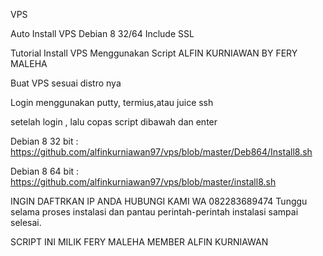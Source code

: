 VPS

Auto Install VPS Debian 8 32/64 Include SSL

Tutorial Install VPS Menggunakan Script ALFIN KURNIAWAN BY FERY MALEHA

Buat VPS sesuai distro nya

Login menggunakan putty, termius,atau juice ssh 

setelah login , lalu copas script dibawah dan enter

Debian 8 32 bit : https://github.com/alfinkurniawan97/vps/blob/master/Deb864/Install8.sh

Debian 8 64 bit : https://github.com/alfinkurniawan97/vps/blob/master/install8.sh


INGIN DAFTRKAN IP ANDA HUBUNGI KAMI
WA 082283689474
Tunggu selama proses instalasi dan pantau perintah-perintah instalasi sampai selesai.


SCRIPT INI MILIK FERY MALEHA 
MEMBER ALFIN KURNIAWAN

